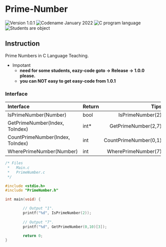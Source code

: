 # Prime-Number  
![Version 1.0.1](https://img.shields.io/badge/Version-1.0.1-lightgreen)
![Codename January 2022](https://img.shields.io/badge/Codename-January2022Recovery1-lightgreen)
![C program language](https://img.shields.io/badge/Language-C-lightgreen)
![Students are object](https://img.shields.io/badge/Object-Students-lightgreen)

## Instruction  
Prime Numbers in C Language Teaching.  

- Impotant  
  + **need for some students, eazy-code goto -> Release -> 1.0.0 please.**  
  + **you can NOT easy to get easy-code from 1.0.1**  

### Interface  
|Interface                       |Return |Tips                 |
|:---                            |:---   |                 ---:|
|IsPrimeNumber(Number)           |bool   |IsPrimeNumber(2)     |
|GetPrimeNumber(Index, ToIndex)  |int*   |GetPrimeNumber(2,7)  |
|CountPrimeNumber(Index, ToIndex)|int    |CountPrimeNumber(0,1)|
|WherePrimeNumber(Number)        |int    |WherePrimeNumber(7)  |

```C
/* Files
 *   Main.c
 *   PrimeNumber.c
 */

#include <stdio.h>
#include "PrimeNumber.h"

int main(void) {

        // Output "1".
        printf("%d", IsPrimeNumber(2));
        
        // Output "7".
        printf("%d", GetPrimeNumber(0,10)[3]);

        return 0;
}
```
